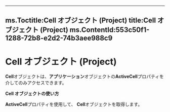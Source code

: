 
---
ms.Toctitle:Cell オブジェクト (Project)
title:Cell オブジェクト (Project)
ms.ContentId:553c50f1-1288-72b8-e2d2-74b3aee988c9
---
# Cell オブジェクト (Project)


**Cell**オブジェクトは、**アプリケーション**オブジェクトの**ActiveCell**プロパティを介してのみアクセスできます。



**Cell オブジェクトの使い方**



**ActiveCell**プロパティを使用して、 **Cell**オブジェクトを取得します。




